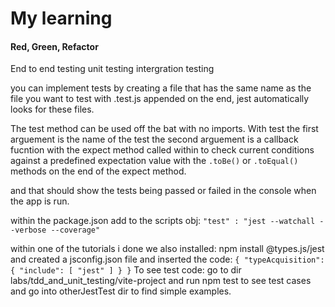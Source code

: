 # My learning

#### Red, Green, Refactor

End to end testing
unit testing
intergration testing

you can implement tests by creating a file that has the same name as the file you want to test with .test.js appended on the end, jest automatically looks for these files.

The test method can be used off the bat with no imports.
With test the first arguement is the name of the test
the second arguement is a callback fucntion with the expect method called within to check current conditions against a predefined expectation value with the `.toBe()` or `.toEqual()` methods on the end of the expect method.

and that should show the tests being passed or failed in the console when the app is run.

within the package.json add to the scripts obj:
`"test" : "jest --watchall --verbose --coverage"`

within one of the tutorials i done we also installed: 
npm install @types.js/jest 
and created a jsconfig.json file and inserted the code:
`
{
    "typeAcquisition": {
        "include": [
            "jest"
        ]
    }
}
`
To see test code: go to dir labs/tdd_and_unit_testing/vite-project and run npm test to see test cases and go into otherJestTest dir to find simple examples.



